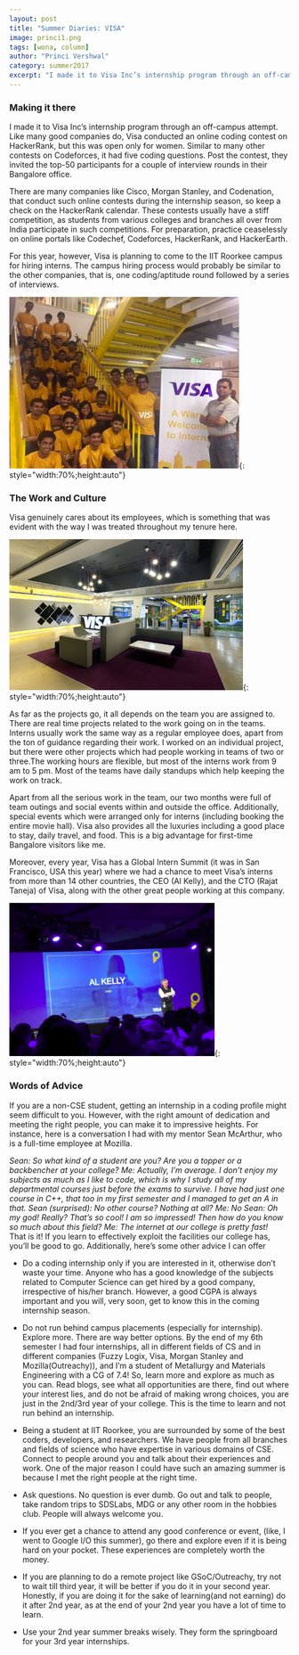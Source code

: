 ```yaml
---
layout: post
title: "Summer Diaries: VISA"
image: princi1.png
tags: [wona, column]
author: "Princi Vershwal"
category: summer2017 
excerpt: "I made it to Visa Inc’s internship program through an off-campus attempt. Like many good companies do, Visa conducted an online coding contest on HackerRank, but this was open only for women. Similar to many other contests on Codeforces, it had five coding questions. Post the contest, they invited the top-50 participants for a couple of interview rounds in their Bangalore office."
---
```


### Making it there

I made it to Visa Inc’s internship program through an off-campus attempt. Like many good companies do, Visa conducted an online coding contest on HackerRank, but this was open only for women. Similar to many other contests on Codeforces, it had five coding questions. Post the contest, they invited the top-50 participants for a couple of interview rounds in their Bangalore office.

There are many companies like Cisco, Morgan Stanley, and Codenation, that conduct such online contests during the internship season, so keep a check on the HackerRank calendar. These contests usually have a stiff competition, as students from various colleges and branches all over from India participate in such competitions. For preparation, practice ceaselessly on online portals like Codechef, Codeforces, HackerRank, and HackerEarth.

For this year, however, Visa is planning to come to the IIT Roorkee campus for hiring interns. The campus hiring process would probably be similar to the other companies, that is, one coding/aptitude round followed by a series of interviews.

![pic2](/images/posts/princi2.png){: style="width:70%;height:auto"}

### The Work and Culture 

Visa genuinely cares about its employees, which is something that was evident with the way I was treated throughout my tenure here.

![pic2](/images/posts/princi3.png){: style="width:70%;height:auto"}

As far as the projects go, it all depends on the team you are assigned to. There are real time projects related to the work going on in the teams. Interns usually work the same way as a regular employee does, apart from the ton of guidance regarding their work. I worked on an individual project, but there were other projects which had people working in teams of two or three.The working hours are flexible, but most of the interns work from 9 am to 5 pm. Most of the teams have daily standups which help keeping the work on track. 

Apart from all the serious work in the team, our two months were full of team outings and social events within and outside the office. Additionally, special events which were arranged only for interns (including booking the entire movie hall). Visa also provides all the luxuries including a good place to stay, daily travel, and food. This is a big advantage for first-time Bangalore visitors like me.

Moreover, every year, Visa has a Global Intern Summit (it was in San Francisco, USA this year) where we had a chance to meet Visa’s interns from more than 14 other countries, 	the CEO (Al Kelly), and the CTO (Rajat Taneja) of Visa, along with the other great people working at this company. 

![pic2](/images/posts/princi4.png){: style="width:70%;height:auto"}

### Words of Advice

If you are a non-CSE student, getting an internship in a coding profile might seem difficult to you. However, with the right amount of dedication and meeting the right people, you can make it to impressive heights. For instance, here is a conversation I had with my mentor Sean McArthur, who is a full-time employee at Mozilla.


<i>Sean: So what kind of a student are you? Are you a topper or a backbencher at your college?</i>
<i>Me: Actually, I’m average. I don’t enjoy my subjects as much as I like to code, which is why I study all of my departmental courses just before the exams to survive. I have had just one course in C++, that too in my first semester and I managed to get an A in that.</i>
<i>Sean (surprised): No other course? Nothing at all?</i>
<i>Me: No</i>
<i>Sean: Oh my god! Really? That’s so cool! I am so impressed! Then how do you know so much about this field?</i>
<i>Me: The internet at our college is pretty fast!</i>
<br>
That is it! If you learn to effectively exploit the facilities our college has, you’ll be good to go. Additionally, here’s some other advice I can offer 

- Do a coding internship only if you are interested in it, otherwise don’t waste your time. Anyone who has a good knowledge of the subjects related to Computer Science can get hired by a good company, irrespective of his/her branch. However, a good CGPA is always important and you will, very soon, get to know this in the coming internship season.

- Do not run behind campus placements (especially for internship). Explore more. There are way better options.
By the end of my 6th semester I had four internships, all in different fields of CS and in different companies (Fuzzy Logix, Visa, Morgan Stanley and Mozilla(Outreachy)), and I’m a student of Metallurgy and Materials Engineering with a CG of 7.4! So, learn more and explore as much as you can. Read blogs, see what all opportunities are there, find out where your interest lies, and do not be afraid of making wrong choices, you are just in the 2nd/3rd year of your college. This is the time to learn and not run behind an internship.

- Being a student at IIT Roorkee, you are surrounded by some of the best coders, developers, and researchers. We have people from all branches and fields of science who have expertise in various domains of CSE. Connect to people around you and talk about their experiences and work. 
One of the major reason I could have such an amazing summer is because I met the right people at the right time. 

- Ask questions. No question is ever dumb. Go out and talk to people, take random trips to SDSLabs, MDG or any other room in the hobbies club. People will always welcome you. 

- If you ever get a chance to attend any good conference or event, (like, I went to Google I/O this summer), go there and explore even if it is being hard on your pocket. These experiences are completely worth the money.

- If you are planning to do a remote project like GSoC/Outreachy, try not to wait till third year, it will be better if you do it in your second year. Honestly, if you are doing it for the sake of learning(and not earning) do it after 2nd year, as at the end of your 2nd year you have a lot of time to learn.

- Use your 2nd year summer breaks wisely. They form the springboard for your 3rd year internships.
